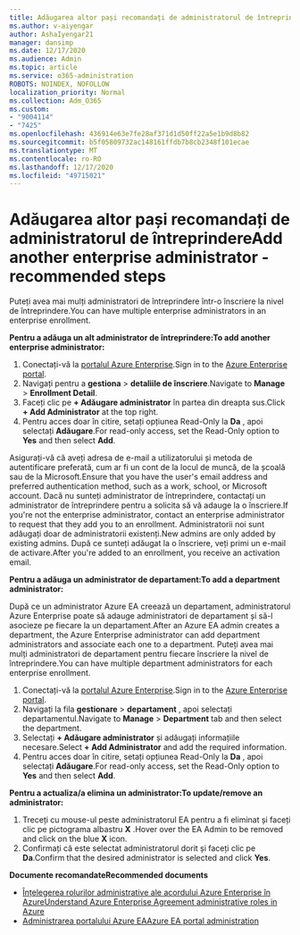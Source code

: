 ```yaml
---
title: Adăugarea altor pași recomandați de administratorul de întreprindere
ms.author: v-aiyengar
author: AshaIyengar21
manager: dansimp
ms.date: 12/17/2020
ms.audience: Admin
ms.topic: article
ms.service: o365-administration
ROBOTS: NOINDEX, NOFOLLOW
localization_priority: Normal
ms.collection: Adm_O365
ms.custom:
- "9004114"
- "7425"
ms.openlocfilehash: 436914e63e7fe28af371d1d50ff22a5e1b9d8b82
ms.sourcegitcommit: b5f05809732ac148161ffdb7b8cb2348f101ecae
ms.translationtype: MT
ms.contentlocale: ro-RO
ms.lasthandoff: 12/17/2020
ms.locfileid: "49715021"
---
```

# <a name="add-another-enterprise-administrator---recommended-steps"></a><span data-ttu-id="10efd-102">Adăugarea altor pași recomandați de administratorul de întreprindere</span><span class="sxs-lookup"><span data-stu-id="10efd-102">Add another enterprise administrator - recommended steps</span></span>

<span data-ttu-id="10efd-103">Puteți avea mai mulți administratori de întreprindere într-o înscriere la nivel de întreprindere.</span><span class="sxs-lookup"><span data-stu-id="10efd-103">You can have multiple enterprise administrators in an enterprise enrollment.</span></span>

<span data-ttu-id="10efd-104">**Pentru a adăuga un alt administrator de întreprindere:**</span><span class="sxs-lookup"><span data-stu-id="10efd-104">**To add another enterprise administrator:**</span></span>

1. <span data-ttu-id="10efd-105">Conectați-vă la [portalul Azure Enterprise](https://ea.azure.com/).</span><span class="sxs-lookup"><span data-stu-id="10efd-105">Sign in to the [Azure Enterprise portal](https://ea.azure.com/).</span></span>
1. <span data-ttu-id="10efd-106">Navigați pentru a **gestiona**  >  **detaliile de înscriere**.</span><span class="sxs-lookup"><span data-stu-id="10efd-106">Navigate to **Manage** > **Enrollment Detail**.</span></span>
1. <span data-ttu-id="10efd-107">Faceți clic pe **+ Adăugare administrator** în partea din dreapta sus.</span><span class="sxs-lookup"><span data-stu-id="10efd-107">Click **+ Add Administrator** at the top right.</span></span>
1. <span data-ttu-id="10efd-108">Pentru acces doar în citire, setați opțiunea Read-Only la **Da** , apoi selectați **Adăugare**.</span><span class="sxs-lookup"><span data-stu-id="10efd-108">For read-only access, set the Read-Only option to **Yes** and then select **Add**.</span></span>

<span data-ttu-id="10efd-109">Asigurați-vă că aveți adresa de e-mail a utilizatorului și metoda de autentificare preferată, cum ar fi un cont de la locul de muncă, de la școală sau de la Microsoft.</span><span class="sxs-lookup"><span data-stu-id="10efd-109">Ensure that you have the user's email address and preferred authentication method, such as a work, school, or Microsoft account.</span></span> <span data-ttu-id="10efd-110">Dacă nu sunteți administrator de întreprindere, contactați un administrator de întreprindere pentru a solicita să vă adauge la o înscriere.</span><span class="sxs-lookup"><span data-stu-id="10efd-110">If you're not the enterprise administrator, contact an enterprise administrator to request that they add you to an enrollment.</span></span> <span data-ttu-id="10efd-111">Administratorii noi sunt adăugați doar de administratorii existenți.</span><span class="sxs-lookup"><span data-stu-id="10efd-111">New admins are only added by existing admins.</span></span> <span data-ttu-id="10efd-112">După ce sunteți adăugat la o înscriere, veți primi un e-mail de activare.</span><span class="sxs-lookup"><span data-stu-id="10efd-112">After you're added to an enrollment, you receive an activation email.</span></span>

<span data-ttu-id="10efd-113">**Pentru a adăuga un administrator de departament:**</span><span class="sxs-lookup"><span data-stu-id="10efd-113">**To add a department administrator:**</span></span>

<span data-ttu-id="10efd-114">După ce un administrator Azure EA creează un departament, administratorul Azure Enterprise poate să adauge administratori de departament și să-l asocieze pe fiecare la un departament.</span><span class="sxs-lookup"><span data-stu-id="10efd-114">After an Azure EA admin creates a department, the Azure Enterprise administrator can add department administrators and associate each one to a department.</span></span> <span data-ttu-id="10efd-115">Puteți avea mai mulți administratori de departament pentru fiecare înscriere la nivel de întreprindere.</span><span class="sxs-lookup"><span data-stu-id="10efd-115">You can have multiple department administrators for each enterprise enrollment.</span></span>

1. <span data-ttu-id="10efd-116">Conectați-vă la [portalul Azure Enterprise](https://ea.azure.com/).</span><span class="sxs-lookup"><span data-stu-id="10efd-116">Sign in to the [Azure Enterprise portal](https://ea.azure.com/).</span></span>
1. <span data-ttu-id="10efd-117">Navigați la fila **gestionare**  >  **departament** , apoi selectați departamentul.</span><span class="sxs-lookup"><span data-stu-id="10efd-117">Navigate to **Manage** > **Department** tab and then select the department.</span></span>
1. <span data-ttu-id="10efd-118">Selectați **+ Adăugare administrator** și adăugați informațiile necesare.</span><span class="sxs-lookup"><span data-stu-id="10efd-118">Select **+ Add Administrator** and add the required information.</span></span>
1. <span data-ttu-id="10efd-119">Pentru acces doar în citire, setați opțiunea Read-Only la **Da** , apoi selectați **Adăugare**.</span><span class="sxs-lookup"><span data-stu-id="10efd-119">For read-only access, set the Read-Only option to **Yes** and then select **Add**.</span></span>

<span data-ttu-id="10efd-120">**Pentru a actualiza/a elimina un administrator:**</span><span class="sxs-lookup"><span data-stu-id="10efd-120">**To update/remove an administrator:**</span></span>

1. <span data-ttu-id="10efd-121">Treceți cu mouse-ul peste administratorul EA pentru a fi eliminat și faceți clic pe pictograma albastru **X** .</span><span class="sxs-lookup"><span data-stu-id="10efd-121">Hover over the EA Admin to be removed and click on the blue **X** icon.</span></span>
1. <span data-ttu-id="10efd-122">Confirmați că este selectat administratorul dorit și faceți clic pe **Da**.</span><span class="sxs-lookup"><span data-stu-id="10efd-122">Confirm that the desired administrator is selected and click **Yes**.</span></span>

<span data-ttu-id="10efd-123">**Documente recomandate**</span><span class="sxs-lookup"><span data-stu-id="10efd-123">**Recommended documents**</span></span>

- [<span data-ttu-id="10efd-124">Înțelegerea rolurilor administrative ale acordului Azure Enterprise în Azure</span><span class="sxs-lookup"><span data-stu-id="10efd-124">Understand Azure Enterprise Agreement administrative roles in Azure</span></span>](https://docs.microsoft.com/azure/billing/billing-understand-ea-roles)
- [<span data-ttu-id="10efd-125">Administrarea portalului Azure EA</span><span class="sxs-lookup"><span data-stu-id="10efd-125">Azure EA portal administration</span></span>](https://docs.microsoft.com/azure/billing/billing-ea-portal-administration)
